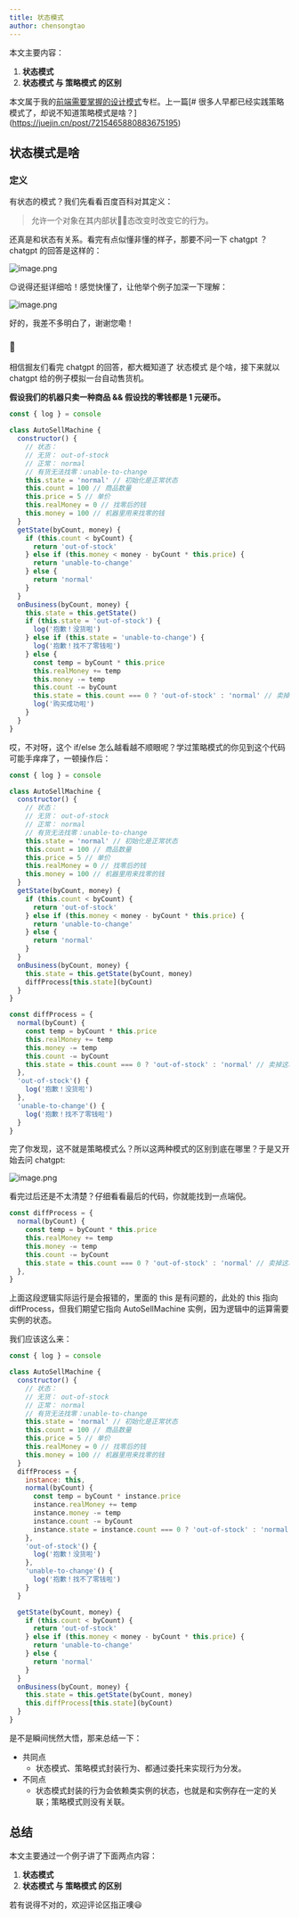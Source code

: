 ```yaml
---
title: 状态模式
author: chensongtao
---
```


本文主要内容：
1. **状态模式** 
2. **状态模式 与 策略模式 的区别**

本文属于我的[前端需要掌握的设计模式](https://juejin.cn/column/7195725894869254202 "https://juejin.cn/column/7195725894869254202")专栏。上一篇[# 很多人早都已经实践策略模式了，却说不知道策略模式是啥？](https://juejin.cn/post/7215465880883675195)

## 状态模式是啥

### 定义
有状态的模式？我们先看看百度百科对其定义：
> 允许一个对象在其内部状🤛🏻态改变时改变它的行为。

还真是和状态有关系。看完有点似懂非懂的样子，那要不问一下 chatgpt ？chatgpt 的回答是这样的：

![image.png](https://p6-juejin.byteimg.com/tos-cn-i-k3u1fbpfcp/4967b06720eb472ebcb90825dd033753~tplv-k3u1fbpfcp-watermark.image?)

😌说得还挺详细哈！感觉快懂了，让他举个例子加深一下理解：

![image.png](https://p1-juejin.byteimg.com/tos-cn-i-k3u1fbpfcp/211b0034afdb46cfa5e57e028ff40878~tplv-k3u1fbpfcp-watermark.image?)

好的，我差不多明白了，谢谢您嘞！

### 🌰
相信掘友们看完 chatgpt 的回答，都大概知道了 状态模式 是个啥，接下来就以 chatgpt 给的例子模拟一台自动售货机。

**假设我们的机器只卖一种商品 && 假设找的零钱都是 1 元硬币。**
```js
const { log } = console

class AutoSellMachine {
  constructor() {
    // 状态：
    // 无货： out-of-stock
    // 正常： normal
    // 有货无法找零：unable-to-change
    this.state = 'normal' // 初始化是正常状态
    this.count = 100 // 商品数量
    this.price = 5 // 单价
    this.realMoney = 0 // 找零后的钱
    this.money = 100 // 机器里用来找零的钱
  }
  getState(byCount, money) {
    if (this.count < byCount) {
      return 'out-of-stock'
    } else if (this.money < money - byCount * this.price) {
      return 'unable-to-change'
    } else {
      return 'normal'
    }
  }
  onBusiness(byCount, money) {
    this.state = this.getState()
    if (this.state = 'out-of-stock') {
      log('抱歉！没货啦')
    } else if (this.state = 'unable-to-change') {
      log('抱歉！找不了零钱啦')
    } else {
      const temp = byCount * this.price
      this.realMoney += temp
      this.money -= temp
      this.count -= byCount
      this.state = this.count === 0 ? 'out-of-stock' : 'normal' // 卖掉这次之后的状态
      log('购买成功啦')
    }
  }
}
```

哎，不对呀，这个 if/else 怎么越看越不顺眼呢？学过策略模式的你见到这个代码可能手痒痒了，一顿操作后：
```js
const { log } = console

class AutoSellMachine {
  constructor() {
    // 状态：
    // 无货： out-of-stock
    // 正常： normal
    // 有货无法找零：unable-to-change
    this.state = 'normal' // 初始化是正常状态
    this.count = 100 // 商品数量
    this.price = 5 // 单价
    this.realMoney = 0 // 找零后的钱
    this.money = 100 // 机器里用来找零的钱
  }
  getState(byCount, money) {
    if (this.count < byCount) {
      return 'out-of-stock'
    } else if (this.money < money - byCount * this.price) {
      return 'unable-to-change'
    } else {
      return 'normal'
    }
  }
  onBusiness(byCount, money) {
    this.state = this.getState(byCount, money)
    diffProcess[this.state](byCount)
  }
}

const diffProcess = {
  normal(byCount) {
    const temp = byCount * this.price
    this.realMoney += temp
    this.money -= temp
    this.count -= byCount
    this.state = this.count === 0 ? 'out-of-stock' : 'normal' // 卖掉这次之后的状态
  },
  'out-of-stock'() {
    log('抱歉！没货啦')
  },
  'unable-to-change'() {
    log('抱歉！找不了零钱啦')
  }
}
```
完了你发现，这不就是策略模式么？所以这两种模式的区别到底在哪里？于是又开始去问 chatgpt:

![image.png](https://p1-juejin.byteimg.com/tos-cn-i-k3u1fbpfcp/51cb8b0b7c2445459ade2213c5d1e968~tplv-k3u1fbpfcp-watermark.image?)

看完过后还是不太清楚？仔细看看最后的代码，你就能找到一点端倪。
```js
const diffProcess = {
  normal(byCount) {
    const temp = byCount * this.price
    this.realMoney += temp
    this.money -= temp
    this.count -= byCount
    this.state = this.count === 0 ? 'out-of-stock' : 'normal' // 卖掉这次之后的状态
  },
}
```
上面这段逻辑实际运行是会报错的，里面的 this 是有问题的，此处的 this 指向 diffProcess，但我们期望它指向 AutoSellMachine 实例，因为逻辑中的运算需要实例的状态。

我们应该这么来：
```js
const { log } = console

class AutoSellMachine {
  constructor() {
    // 状态：
    // 无货： out-of-stock
    // 正常： normal
    // 有货无法找零：unable-to-change
    this.state = 'normal' // 初始化是正常状态
    this.count = 100 // 商品数量
    this.price = 5 // 单价
    this.realMoney = 0 // 找零后的钱
    this.money = 100 // 机器里用来找零的钱
  }
  diffProcess = {
    instance: this,
    normal(byCount) {
      const temp = byCount * instance.price
      instance.realMoney += temp
      instance.money -= temp
      instance.count -= byCount
      instance.state = instance.count === 0 ? 'out-of-stock' : 'normal' // 卖掉这次之后的状态
    },
    'out-of-stock'() {
      log('抱歉！没货啦')
    },
    'unable-to-change'() {
      log('抱歉！找不了零钱啦')
    }
  }

  getState(byCount, money) {
    if (this.count < byCount) {
      return 'out-of-stock'
    } else if (this.money < money - byCount * this.price) {
      return 'unable-to-change'
    } else {
      return 'normal'
    }
  }
  onBusiness(byCount, money) {
    this.state = this.getState(byCount, money)
    this.diffProcess[this.state](byCount)
  }
}
```

是不是瞬间恍然大悟，那来总结一下：
- 共同点
  - 状态模式、策略模式封装行为、都通过委托来实现行为分发。
- 不同点
  - 状态模式封装的行为会依赖类实例的状态，也就是和实例存在一定的关联；策略模式则没有关联。

## 总结
本文主要通过一个例子讲了下面两点内容：
1. **状态模式** 
2. **状态模式 与 策略模式 的区别**

若有说得不对的，欢迎评论区指正噢😃
